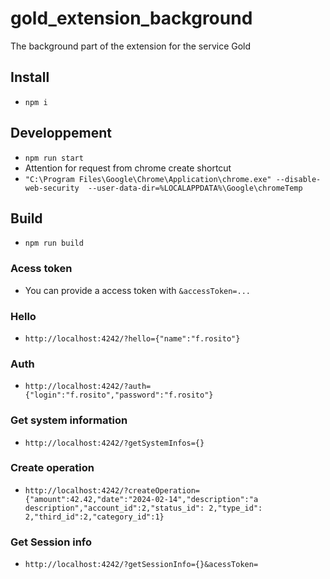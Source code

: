 # gold_extension_background
The background part of the extension for the service Gold

## Install

* `npm i`

## Developpement

* `npm run start`
* Attention for request from chrome create shortcut
* `"C:\Program Files\Google\Chrome\Application\chrome.exe" --disable-web-security  --user-data-dir=%LOCALAPPDATA%\Google\chromeTemp`

## Build

* `npm run build`

### Acess token 

* You can provide a access token with `&accessToken=...`

### Hello

* `http://localhost:4242/?hello={"name":"f.rosito"}`

### Auth

* `http://localhost:4242/?auth={"login":"f.rosito","password":"f.rosito"}`

### Get system information

* `http://localhost:4242/?getSystemInfos={}`

### Create operation

* `http://localhost:4242/?createOperation={"amount":42.42,"date":"2024-02-14","description":"a description","account_id":2,"status_id": 2,"type_id": 2,"third_id":2,"category_id":1}`

### Get Session info

* `http://localhost:4242/?getSessionInfo={}&acessToken=`